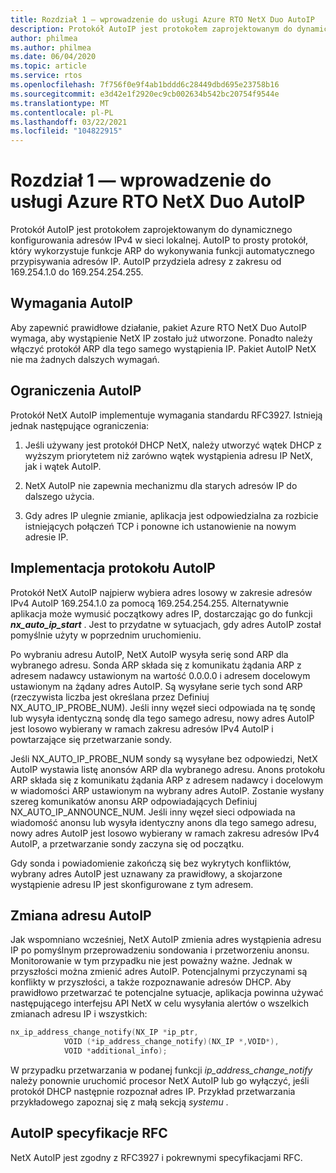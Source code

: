 ```yaml
---
title: Rozdział 1 — wprowadzenie do usługi Azure RTO NetX Duo AutoIP
description: Protokół AutoIP jest protokołem zaprojektowanym do dynamicznego konfigurowania adresów IPv4 w sieci lokalnej. Aby zapewnić prawidłowe działanie, pakiet Azure RTO NetX Duo AutoIP wymaga, aby wystąpienie NetX IP zostało już utworzone.
author: philmea
ms.author: philmea
ms.date: 06/04/2020
ms.topic: article
ms.service: rtos
ms.openlocfilehash: 7f756f0e9f4ab1bddd6c28449dbd695e23758b16
ms.sourcegitcommit: e3d42e1f2920ec9cb002634b542bc20754f9544e
ms.translationtype: MT
ms.contentlocale: pl-PL
ms.lasthandoff: 03/22/2021
ms.locfileid: "104822915"
---
```

# <a name="chapter-1---introduction-to-azure-rtos-netx-duo-autoip"></a>Rozdział 1 — wprowadzenie do usługi Azure RTO NetX Duo AutoIP

Protokół AutoIP jest protokołem zaprojektowanym do dynamicznego konfigurowania adresów IPv4 w sieci lokalnej. AutoIP to prosty protokół, który wykorzystuje funkcje ARP do wykonywania funkcji automatycznego przypisywania adresów IP. AutoIP przydziela adresy z zakresu od 169.254.1.0 do 169.254.254.255.

## <a name="autoip-requirements"></a>Wymagania AutoIP

Aby zapewnić prawidłowe działanie, pakiet Azure RTO NetX Duo AutoIP wymaga, aby wystąpienie NetX IP zostało już utworzone. Ponadto należy włączyć protokół ARP dla tego samego wystąpienia IP. Pakiet AutoIP NetX nie ma żadnych dalszych wymagań.

## <a name="autoip-constraints"></a>Ograniczenia AutoIP

Protokół NetX AutoIP implementuje wymagania standardu RFC3927. Istnieją jednak następujące ograniczenia:

1. Jeśli używany jest protokół DHCP NetX, należy utworzyć wątek DHCP z wyższym priorytetem niż zarówno wątek wystąpienia adresu IP NetX, jak i wątek AutoIP.

1. NetX AutoIP nie zapewnia mechanizmu dla starych adresów IP do dalszego użycia.

1. Gdy adres IP ulegnie zmianie, aplikacja jest odpowiedzialna za rozbicie istniejących połączeń TCP i ponowne ich ustanowienie na nowym adresie IP.

## <a name="autoip-protocol-implementation"></a>Implementacja protokołu AutoIP

Protokół NetX AutoIP najpierw wybiera adres losowy w zakresie adresów IPv4 AutoIP 169.254.1.0 za pomocą 169.254.254.255. Alternatywnie aplikacja może wymusić początkowy adres IP, dostarczając go do funkcji ***nx_auto_ip_start*** . Jest to przydatne w sytuacjach, gdy adres AutoIP został pomyślnie użyty w poprzednim uruchomieniu.

Po wybraniu adresu AutoIP, NetX AutoIP wysyła serię sond ARP dla wybranego adresu. Sonda ARP składa się z komunikatu żądania ARP z adresem nadawcy ustawionym na wartość 0.0.0.0 i adresem docelowym ustawionym na żądany adres AutoIP. Są wysyłane serie tych sond ARP (rzeczywista liczba jest określana przez Definiuj NX_AUTO_IP_PROBE_NUM). Jeśli inny węzeł sieci odpowiada na tę sondę lub wysyła identyczną sondę dla tego samego adresu, nowy adres AutoIP jest losowo wybierany w ramach zakresu adresów IPv4 AutoIP i powtarzające się przetwarzanie sondy.

Jeśli NX_AUTO_IP_PROBE_NUM sondy są wysyłane bez odpowiedzi, NetX AutoIP wystawia listę anonsów ARP dla wybranego adresu. Anons protokołu ARP składa się z komunikatu żądania ARP z adresem nadawcy i docelowym w wiadomości ARP ustawionym na wybrany adres AutoIP. Zostanie wysłany szereg komunikatów anonsu ARP odpowiadających Definiuj NX_AUTO_IP_ANNOUNCE_NUM. Jeśli inny węzeł sieci odpowiada na wiadomość anonsu lub wysyła identyczny anons dla tego samego adresu, nowy adres AutoIP jest losowo wybierany w ramach zakresu adresów IPv4 AutoIP, a przetwarzanie sondy zaczyna się od początku.

Gdy sonda i powiadomienie zakończą się bez wykrytych konfliktów, wybrany adres AutoIP jest uznawany za prawidłowy, a skojarzone wystąpienie adresu IP jest skonfigurowane z tym adresem.

## <a name="autoip-address-change"></a>Zmiana adresu AutoIP

Jak wspomniano wcześniej, NetX AutoIP zmienia adres wystąpienia adresu IP po pomyślnym przeprowadzeniu sondowania i przetworzeniu anonsu. Monitorowanie w tym przypadku nie jest poważny ważne. Jednak w przyszłości można zmienić adres AutoIP. Potencjalnymi przyczynami są konflikty w przyszłości, a także rozpoznawanie adresów DHCP. Aby prawidłowo przetwarzać te potencjalne sytuacje, aplikacja powinna używać następującego interfejsu API NetX w celu wysyłania alertów o wszelkich zmianach adresu IP i wszystkich:

```c
nx_ip_address_change_notify(NX_IP *ip_ptr,
            VOID (*ip_address_change_notify)(NX_IP *,VOID*),
            VOID *additional_info);
```

W przypadku przetwarzania w podanej funkcji *ip_address_change_notify* należy ponownie uruchomić procesor NetX AutoIP lub go wyłączyć, jeśli protokół DHCP następnie rozpoznał adres IP. Przykład przetwarzania przykładowego zapoznaj się z małą sekcją *systemu* .

## <a name="autoip-rfcs"></a>AutoIP specyfikacje RFC

NetX AutoIP jest zgodny z RFC3927 i pokrewnymi specyfikacjami RFC.